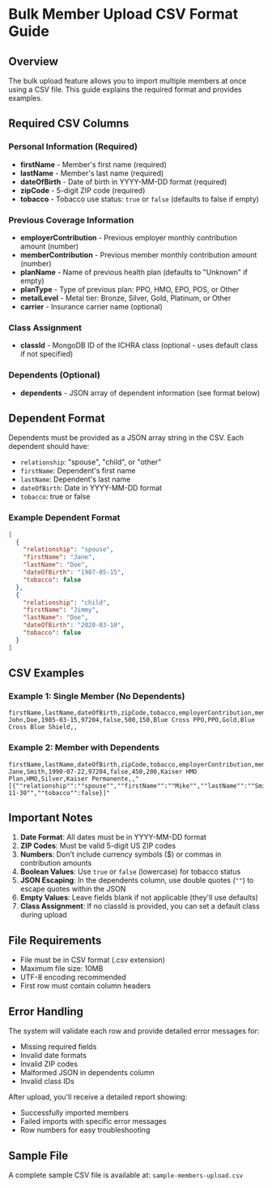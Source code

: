 # Bulk Member Upload CSV Format Guide

## Overview
The bulk upload feature allows you to import multiple members at once using a CSV file. This guide explains the required format and provides examples.

## Required CSV Columns

### Personal Information (Required)
- **firstName** - Member's first name (required)
- **lastName** - Member's last name (required)
- **dateOfBirth** - Date of birth in YYYY-MM-DD format (required)
- **zipCode** - 5-digit ZIP code (required)
- **tobacco** - Tobacco use status: `true` or `false` (defaults to false if empty)

### Previous Coverage Information
- **employerContribution** - Previous employer monthly contribution amount (number)
- **memberContribution** - Previous member monthly contribution amount (number)
- **planName** - Name of previous health plan (defaults to "Unknown" if empty)
- **planType** - Type of previous plan: PPO, HMO, EPO, POS, or Other
- **metalLevel** - Metal tier: Bronze, Silver, Gold, Platinum, or Other
- **carrier** - Insurance carrier name (optional)

### Class Assignment
- **classId** - MongoDB ID of the ICHRA class (optional - uses default class if not specified)

### Dependents (Optional)
- **dependents** - JSON array of dependent information (see format below)

## Dependent Format
Dependents must be provided as a JSON array string in the CSV. Each dependent should have:
- `relationship`: "spouse", "child", or "other"
- `firstName`: Dependent's first name
- `lastName`: Dependent's last name
- `dateOfBirth`: Date in YYYY-MM-DD format
- `tobacco`: true or false

### Example Dependent Format
```json
[
  {
    "relationship": "spouse",
    "firstName": "Jane",
    "lastName": "Doe",
    "dateOfBirth": "1987-05-15",
    "tobacco": false
  },
  {
    "relationship": "child",
    "firstName": "Jimmy",
    "lastName": "Doe",
    "dateOfBirth": "2020-03-10",
    "tobacco": false
  }
]
```

## CSV Examples

### Example 1: Single Member (No Dependents)
```csv
firstName,lastName,dateOfBirth,zipCode,tobacco,employerContribution,memberContribution,planName,planType,metalLevel,carrier,classId,dependents
John,Doe,1985-03-15,97204,false,500,150,Blue Cross PPO,PPO,Gold,Blue Cross Blue Shield,,
```

### Example 2: Member with Dependents
```csv
firstName,lastName,dateOfBirth,zipCode,tobacco,employerContribution,memberContribution,planName,planType,metalLevel,carrier,classId,dependents
Jane,Smith,1990-07-22,97204,false,450,200,Kaiser HMO Plan,HMO,Silver,Kaiser Permanente,,"[{""relationship"":""spouse"",""firstName"":""Mike"",""lastName"":""Smith"",""dateOfBirth"":""1988-11-30"",""tobacco"":false}]"
```

## Important Notes

1. **Date Format**: All dates must be in YYYY-MM-DD format
2. **ZIP Codes**: Must be valid 5-digit US ZIP codes
3. **Numbers**: Don't include currency symbols ($) or commas in contribution amounts
4. **Boolean Values**: Use `true` or `false` (lowercase) for tobacco status
5. **JSON Escaping**: In the dependents column, use double quotes (`""`) to escape quotes within the JSON
6. **Empty Values**: Leave fields blank if not applicable (they'll use defaults)
7. **Class Assignment**: If no classId is provided, you can set a default class during upload

## File Requirements
- File must be in CSV format (.csv extension)
- Maximum file size: 10MB
- UTF-8 encoding recommended
- First row must contain column headers

## Error Handling
The system will validate each row and provide detailed error messages for:
- Missing required fields
- Invalid date formats
- Invalid ZIP codes
- Malformed JSON in dependents column
- Invalid class IDs

After upload, you'll receive a detailed report showing:
- Successfully imported members
- Failed imports with specific error messages
- Row numbers for easy troubleshooting

## Sample File
A complete sample CSV file is available at: `sample-members-upload.csv`